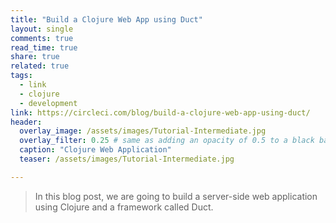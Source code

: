 ```yaml
---
title: "Build a Clojure Web App using Duct"
layout: single
comments: true
read_time: true
share: true
related: true
tags:
  - link
  - clojure
  - development
link: https://circleci.com/blog/build-a-clojure-web-app-using-duct/
header:
  overlay_image: /assets/images/Tutorial-Intermediate.jpg
  overlay_filter: 0.25 # same as adding an opacity of 0.5 to a black background
  caption: "Clojure Web Application"
  teaser: /assets/images/Tutorial-Intermediate.jpg

---
```


> In this blog post, we are going to build a server-side web application using Clojure and a framework called Duct.
